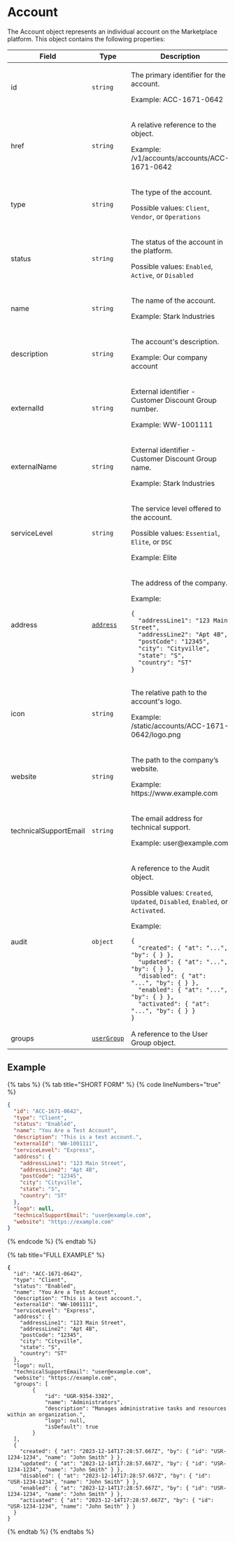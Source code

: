# Account

The Account object represents an individual account on the Marketplace platform. This object contains the following properties:

<table data-full-width="false"><thead><tr><th width="200">Field</th><th width="149">Type</th><th>Description</th></tr></thead><tbody><tr><td>id</td><td><code>string</code></td><td><p>The primary identifier for the account.</p><p>Example: ACC-1671-0642</p></td></tr><tr><td>href</td><td><code>string</code></td><td><p>A relative reference to the object.</p><p>Example: /v1/accounts/accounts/ACC-1671-0642</p></td></tr><tr><td>type</td><td><code>string</code></td><td><p>The type of the account. </p><p>Possible values: <code>Client</code>, <code>Vendor</code>, or <code>Operations</code></p></td></tr><tr><td>status</td><td><code>string</code></td><td><p>The status of the account in the platform. </p><p>Possible values: <code>Enabled</code>, <code>Active</code>, or <code>Disabled</code></p></td></tr><tr><td>name</td><td><code>string</code></td><td><p>The name of the account.</p><p>Example: Stark Industries</p></td></tr><tr><td>description</td><td><code>string</code></td><td><p>The account's description.</p><p>Example: Our company account</p></td></tr><tr><td>externalId</td><td><code>string</code></td><td><p>External identifier - Customer Discount Group number.</p><p>Example: WW-1001111</p></td></tr><tr><td>externalName</td><td><code>string</code></td><td><p>External identifier - Customer Discount Group name.</p><p>Example: Stark Industries</p></td></tr><tr><td>serviceLevel</td><td><code>string</code></td><td><p>The service level offered to the account.</p><p>Possible values: <code>Essential</code>, <code>Elite</code>, or <code>DSC</code></p><p>Example: Elite</p></td></tr><tr><td>address</td><td><a href="../../common-api-objects/address.md"><code>address</code></a></td><td><p>The address of the company.</p><p>Example:</p><pre class="language-json" data-overflow="wrap"><code class="lang-json">{
  "addressLine1": "123 Main Street",
  "addressLine2": "Apt 4B",
  "postCode": "12345",
  "city": "Cityville",
  "state": "S",
  "country": "ST"
}
</code></pre></td></tr><tr><td>icon</td><td><code>string</code></td><td><p>The relative path to the account's logo.</p><p>Example: /static/accounts/ACC-1671-0642/logo.png</p></td></tr><tr><td>website</td><td><code>string</code></td><td><p>The path to the company’s website.</p><p>Example: https://www.example.com</p></td></tr><tr><td>technicalSupportEmail</td><td><code>string</code></td><td><p>The email address for technical support.</p><p>Example: user@example.com</p></td></tr><tr><td>audit</td><td><code>object</code></td><td><p>A reference to the Audit object. </p><p>Possible values: <code>Created</code>, <code>Updated</code>, <code>Disabled</code>, <code>Enabled</code>, or <code>Activated</code>.</p><p>Example:</p><pre class="language-json" data-overflow="wrap"><code class="lang-json">{
  "created": { "at": "...", "by": { } },
  "updated": { "at": "...", "by": { } },
  "disabled": { "at": "...", "by": { } },
  "enabled": { "at": "...", "by": { } },
  "activated": { "at": "...", "by": { } }
}
</code></pre></td></tr><tr><td>groups</td><td><a href="../../../../modules-and-features/settings/groups/"><code>userGroup</code></a></td><td>A reference to the User Group object.</td></tr></tbody></table>

## Example

{% tabs %}
{% tab title="SHORT FORM" %}
{% code lineNumbers="true" %}
```json
{
  "id": "ACC-1671-0642",
  "type": "Client",
  "status": "Enabled",
  "name": "You Are a Test Account",
  "description": "This is a test account.",
  "externalId": "WW-1001111",
  "serviceLevel": "Express",
  "address": {
    "addressLine1": "123 Main Street",
    "addressLine2": "Apt 4B",
    "postCode": "12345",
    "city": "Cityville",
    "state": "S",
    "country": "ST"
  },
  "logo": null,
  "technicalSupportEmail": "user@example.com",
  "website": "https://example.com"  
}
```
{% endcode %}
{% endtab %}

{% tab title="FULL EXAMPLE" %}
<pre class="language-json" data-line-numbers><code class="lang-json"><strong>{
</strong>  "id": "ACC-1671-0642",
  "type": "Client",
  "status": "Enabled",
  "name": "You Are a Test Account",
  "description": "This is a test account.",
  "externalId": "WW-1001111",
  "serviceLevel": "Express",
  "address": {
    "addressLine1": "123 Main Street",
    "addressLine2": "Apt 4B",
    "postCode": "12345",
    "city": "Cityville",
    "state": "S",
    "country": "ST"
  },
  "logo": null,
  "technicalSupportEmail": "user@example.com",
  "website": "https://example.com",
  "groups": [
		{
			"id": "UGR-9354-3382",
			"name": "Administrators",
			"description": "Manages administrative tasks and resources within an organization.",
			"logo": null,
			"isDefault": true
		}
  ],
  {
    "created": { "at": "2023-12-14T17:28:57.667Z", "by": { "id": "USR-1234-1234", "name": "John Smith" } },
    "updated": { "at": "2023-12-14T17:28:57.667Z", "by": { "id": "USR-1234-1234", "name": "John Smith" } },
    "disabled": { "at": "2023-12-14T17:28:57.667Z", "by": { "id": "USR-1234-1234", "name": "John Smith" } },
    "enabled": { "at": "2023-12-14T17:28:57.667Z", "by": { "id": "USR-1234-1234", "name": "John Smith" } },
    "activated": { "at": "2023-12-14T17:28:57.667Z", "by": { "id": "USR-1234-1234", "name": "John Smith" } }
  }
}
</code></pre>
{% endtab %}
{% endtabs %}
